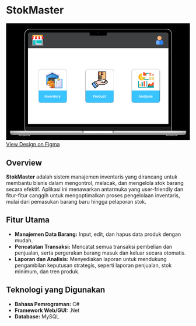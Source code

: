 # StokMaster

![Design Mockup](./mockup/design_D_S01.png)
[View Design on Figma](https://www.figma.com/design/lCan0Qb4h9X7kJDp9EcDDy/Untitled?node-id=0-1&t=jw1xY5HlTFUxXXo2-1)

## Overview

**StokMaster** adalah sistem manajemen inventaris yang dirancang untuk membantu bisnis dalam mengontrol, melacak, dan mengelola stok barang secara efektif. Aplikasi ini menawarkan antarmuka yang user-friendly dan fitur-fitur canggih untuk mengoptimalkan proses pengelolaan inventaris, mulai dari pemasukan barang baru hingga pelaporan stok.

## Fitur Utama

- **Manajemen Data Barang:** Input, edit, dan hapus data produk dengan mudah.
- **Pencatatan Transaksi:** Mencatat semua transaksi pembelian dan penjualan, serta pergerakan barang masuk dan keluar secara otomatis.
- **Laporan dan Analisis:** Menyediakan laporan untuk mendukung pengambilan keputusan strategis, seperti laporan penjualan, stok minimum, dan tren produk.

## Teknologi yang Digunakan

- **Bahasa Pemrograman:** C#
- **Framework Web/GUI:** .Net
- **Database:** MySQL
